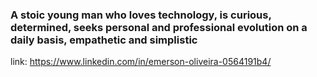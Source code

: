 ### A stoic young man who loves technology, is curious, determined, seeks personal and professional evolution on a daily basis, empathetic and simplistic



link: https://www.linkedin.com/in/emerson-oliveira-0564191b4/

